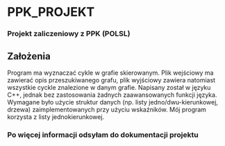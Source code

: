 # PPK_PROJEKT
### Projekt zaliczeniowy z PPK (POLSL)
## Założenia 
Program ma wyznaczać cykle w grafie skierowanym. Plik wejściowy ma zawierać opis przeszukiwanego grafu, plik wyjściowy zawiera natomiast wszystkie cyckle znalezione w danym grafie. Napisany został w języku C++, jednak bez zastosowania żadnych zaawansowanych funkcji języka. Wymagane było użycie struktur danych (np. listy jedno/dwu-kierunkowej, drzewa) zaimplementowanych przy użyciu wskaźników. Mój program korzysta z listy jednokierunkowej.
### Po więcej informacji odsyłam do dokumentacji projektu
